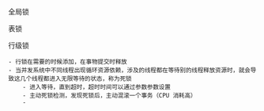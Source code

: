 全局锁

表锁

行级锁

    - 行锁在需要的时候添加，在事物提交时释放
    - 当并发系统中不同线程出现循环资源依赖，涉及的线程都在等待别的线程释放资源时，就会导致这几个线程都进入无限等待的状态，称为死锁
        - 进入等待，直到超时，超时时间可以通过参数参数设置
        - 主动死锁检测，发现死锁后，主动混滚一个事务（CPU 消耗高）
        - 
